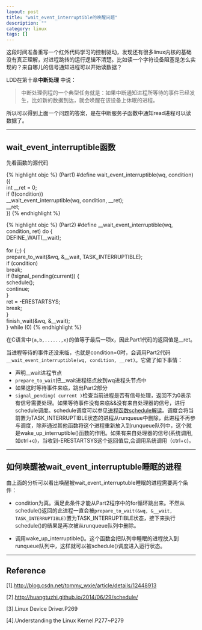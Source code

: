 ```yaml
---
layout: post
title: "wait_event_interruptible的唤醒问题"
description: ""
category: linux
tags: []
---
```

这段时间准备重写一个红外代码学习的控制驱动，发现还有很多linux内核的基础没有真正理解，对进程跳转的运行逻辑不清楚。比如读一个字符设备阻塞是怎么实现的？来自哪儿的信号通知进程可以开始读数据？

LDD在第十章**中断处理** 中说：

> 中断处理例程的一个典型任务就是：如果中断通知进程所等待的事件已经发生，比如新的数据到达，就会唤醒在该设备上休眠的进程。

所以可以得到上面一个问题的答案，是在中断服务子函数中通知read进程可以读数据了。

--------------------------------------------------------------------
## wait_event_interruptible函数
先看函数的源代码

{% highlight objc %}
(Part1)
#define wait_event_interruptible(wq, condition)   \
({ \
    int __ret = 0;                  \
    if (!(condition))          \
        __wait_event_interruptible(wq, condition, __ret);  \
    __ret;   \
})
{% endhighlight %}

{% highlight objc %}
(Part2)
#define __wait_event_interruptible(wq, condition, ret)
    do { \
    DEFINE_WAIT(__wait);   \
                            \
    for (;;) {              \
        prepare_to_wait(&wq, &__wait, TASK_INTERRUPTIBLE); \
        if (condition)        \
            break;            \
        if (!signal_pending(current)) {    \
            schedule();       \
            continue;            \
        }                   \
        ret = -ERESTARTSYS;   \
        break;        \
    }                  \
    finish_wait(&wq, &__wait);   \
} while (0)
{% endhighlight %}


在C语言中`{a,b,......,x}`的值等于最后一项x，因此Part1代码的返回值是__ret。

当进程等待的事件还没来临，也就是condition=0时，会调用Part2代码`__wait_event_interruptible(wq, condition, __ret)`。它做了如下事情：

+ 声明__wait进程节点
+ `prepare_to_wait`把__wait进程结点放到wq进程头节点中
+ 如果这时等待事件来临，跳出Part2部分
+ `signal_pending( current )`检查当前进程是否有信号处理，返回不为0表示有信号需要处理。如果等待事件没有来临&&没有来自处理器的信号，进行schedule调度。schedule调度可以参见[进程函数schedule解读](http://huangtuzhi.github.io/2014/06/29/schedule)。调度会将当前置为TASK_INTERRUPTIBLE状态的进程从runqueue中删除，此进程不再参与调度，除非通过其他函数将这个进程重新放入到runqueue队列中，这个就是wake_up_interruptible()函数的作用。如果有来自处理器的信号(系统调用,如ctrl+c)，当收到-ERESTARTSYS这个返回值后,会调用系统调用（ctrl+c)。

------------------------------------------------------------------
## 如何唤醒被wait_event_interruptuble睡眠的进程

由上面的分析可以看出唤醒被wait_event_interruptuble睡眠的进程需要两个条件：

+ condition为真。满足此条件才能从Part2程序中的for循环跳出来。不然从schedule()返回的此进程一直会被`prepare_to_wait(&wq, &__wait, TASK_INTERRUPTIBLE)`置为TASK_INTERRUPTIBLE状态，接下来执行schedule()的结果是再次被从runqueue队列中删除。

+ 调用wake_up_interruptible()。这个函数会把队列中睡眠的进程放入到runqueue队列中，这样就可以被schedule()调度进入运行状态。



--------------------------------------------------------------------
## Reference

[1].http://blog.csdn.net/tommy_wxie/article/details/12448913

[2].http://huangtuzhi.github.io/2014/06/29/schedule/

[3].Linux Device Driver.P269

[4].Understanding the Linux Kernel.P277~P279

